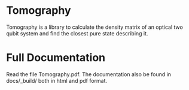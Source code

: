 # Tomography

Tomography is a library to calculate the density matrix of an optical two qubit system and find the closest pure state describing it.


# Full Documentation

Read the file Tomography.pdf. The documentation also be found in docs/_build/ both in html and pdf format. 


